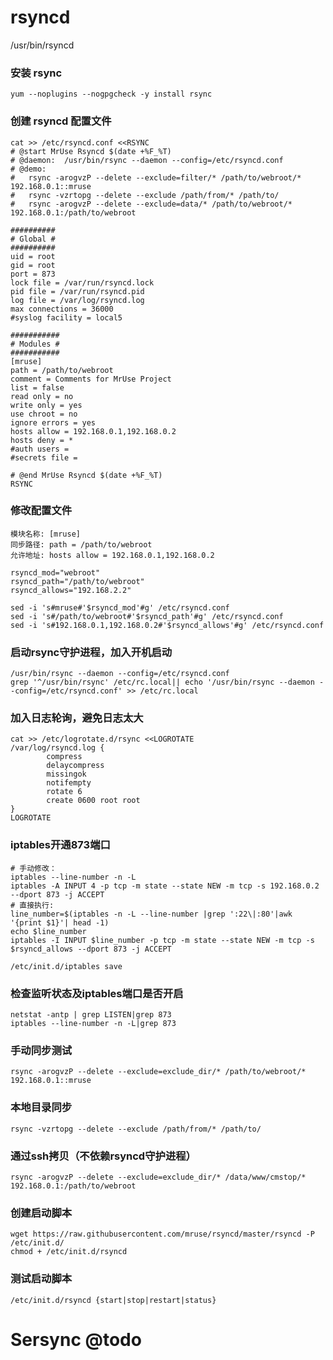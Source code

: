 # rsyncd
/usr/bin/rsyncd

### 安装 rsync

    yum --noplugins --nogpgcheck -y install rsync

### 创建 rsyncd 配置文件

    cat >> /etc/rsyncd.conf <<RSYNC
    # @start MrUse Rsyncd $(date +%F_%T)
    # @daemon:  /usr/bin/rsync --daemon --config=/etc/rsyncd.conf
    # @demo:
    #   rsync -arogvzP --delete --exclude=filter/* /path/to/webroot/* 192.168.0.1::mruse
    #   rsync -vzrtopg --delete --exclude /path/from/* /path/to/
    #   rsync -arogvzP --delete --exclude=data/* /path/to/webroot/* 192.168.0.1:/path/to/webroot
    
    ##########
    # Global #
    ##########
    uid = root
    gid = root
    port = 873
    lock file = /var/run/rsyncd.lock
    pid file = /var/run/rsyncd.pid
    log file = /var/log/rsyncd.log
    max connections = 36000
    #syslog facility = local5
    
    ###########
    # Modules #
    ###########
    [mruse]
    path = /path/to/webroot
    comment = Comments for MrUse Project
    list = false
    read only = no
    write only = yes
    use chroot = no
    ignore errors = yes
    hosts allow = 192.168.0.1,192.168.0.2
    hosts deny = *
    #auth users = 
    #secrets file =
    
    # @end MrUse Rsyncd $(date +%F_%T)
    RSYNC


### 修改配置文件
    模块名称: [mruse] 
    同步路径: path = /path/to/webroot 
    允许地址: hosts allow = 192.168.0.1,192.168.0.2
    
    rsyncd_mod="webroot"
    rsyncd_path="/path/to/webroot"
    rsyncd_allows="192.168.2.2"
    
    sed -i 's#mruse#'$rsyncd_mod'#g' /etc/rsyncd.conf
    sed -i 's#/path/to/webroot#'$rsyncd_path'#g' /etc/rsyncd.conf
    sed -i 's#192.168.0.1,192.168.0.2#'$rsyncd_allows'#g' /etc/rsyncd.conf

### 启动rsync守护进程，加入开机启动
    /usr/bin/rsync --daemon --config=/etc/rsyncd.conf
    grep '^/usr/bin/rsync' /etc/rc.local|| echo '/usr/bin/rsync --daemon --config=/etc/rsyncd.conf' >> /etc/rc.local

### 加入日志轮询，避免日志太大
    cat >> /etc/logrotate.d/rsync <<LOGROTATE
    /var/log/rsyncd.log {
            compress
            delaycompress
            missingok
            notifempty
            rotate 6
            create 0600 root root
    }
    LOGROTATE

### iptables开通873端口

    # 手动修改：    
    iptables --line-number -n -L
    iptables -A INPUT 4 -p tcp -m state --state NEW -m tcp -s 192.168.0.2 --dport 873 -j ACCEPT
    # 直接执行:     
    line_number=$(iptables -n -L --line-number |grep ':22\|:80'|awk '{print $1}'| head -1)
    echo $line_number
    iptables -I INPUT $line_number -p tcp -m state --state NEW -m tcp -s $rsyncd_allows --dport 873 -j ACCEPT
    
    /etc/init.d/iptables save

### 检查监听状态及iptables端口是否开启
    netstat -antp | grep LISTEN|grep 873
    iptables --line-number -n -L|grep 873

### 手动同步测试
    rsync -arogvzP --delete --exclude=exclude_dir/* /path/to/webroot/* 192.168.0.1::mruse

### 本地目录同步
    rsync -vzrtopg --delete --exclude /path/from/* /path/to/

### 通过ssh拷贝（不依赖rsyncd守护进程）
    rsync -arogvzP --delete --exclude=exclude_dir/* /data/www/cmstop/* 192.168.0.1:/path/to/webroot

### 创建启动脚本
    wget https://raw.githubusercontent.com/mruse/rsyncd/master/rsyncd -P /etc/init.d/
    chmod + /etc/init.d/rsyncd

### 测试启动脚本
    /etc/init.d/rsyncd {start|stop|restart|status}

# Sersync @todo
